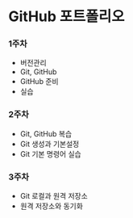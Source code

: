 # GitHub 포트폴리오

### 1주차
  - 버전관리
  - Git, GitHub
  - GitHub 준비
  - 실습

### 2주차
  - Git, GitHub 복습
  - Git 생성과 기본설정
  - Git 기본 명령어 실습

### 3주차
  - Git 로컬과 원격 저장소
  - 원격 저장소와 동기화
